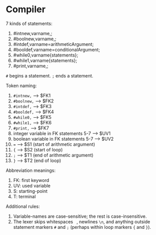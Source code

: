 # Compiler


7 kinds of statements:
1. #intnew,varname,;
2. #boolnew,varname,;
3. #intdef,varname=arithmeticArgument;
4. #booldef,varname=conditionalArgument;
5. #while0,varname{statements};
6. #while1,varname{statements};
7. #print,varname,;

`#` begins a statement.
`;` ends a statement.

Token naming:
1. `#intnew,` --> $FK1
2. `#boolnew,` --> $FK2
3. `#intdef,` --> $FK3
4. `#booldef,` --> $FK4
5. `#while0,` --> $FK5
6. `#while1,` --> $FK6
7. `#print,` --> $FK7
8. integer variable in FK statements 5-7 --> $UV1
9. boolean variable in FK statements 5-7 --> $UV2
10. `=` --> $S1 (start of arithmetic argument)
11. `{` --> $S2 (start of loop)
12. `;` --> $T1 (end of arithmetic argument)
13. `}` --> $T2 (end of loop)

Abbreviation meanings:
1. FK: first keyword
2. UV: used variable
3. S: starting-point
4. T: terminal

Additional rules: 
1. Variable-names are case-sensitive; the rest is case-insensitive.
2. The lexer skips whitespaces ` `, newlines `\n`, and anything outside statement markers `#` and `;` (perhaps within loop markers `{` and `}`).
